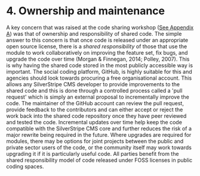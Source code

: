 # 4. Ownership and maintenance 
A key concern that was raised at the code sharing workshop ([See Appendix A](10_appendix_a.md)) was that of ownership and responsibility of shared code. The simple answer to this concern is that once code is released under an appropriate open source license, there is a *shared responsibility* of those that use the module to work collaboratively on improving the feature set, fix bugs, and upgrade the code over time (Morgan & Finnegan, 2014; Polley, 2007). This is why having the shared code stored in the most publicly accessible way is important. The social coding platform, GitHub, is highly suitable for this and agencies should look towards procuring a free organisational account. This allows any SilverStripe CMS developer to provide improvements to the shared code and this is done through a controlled process called a 'pull request' which is simply an external proposal to incrementally improve the code. The maintainer of the GitHub account can review the pull request, provide feedback to the contributors and can either accept or reject the work back into the shared code repository once they have peer reviewed and tested the code. Incremental updates over time help keep the code compatible with the SilverStripe CMS core and further reduces the risk of a major rewrite being required in the future. Where upgrades are required for modules, there may be options for joint projects between the public and private sector users of the code, or the community itself may work towards upgrading it if it is particularly useful code. All parties benefit from the shared responsibility model of code released under FOSS licenses in public coding spaces.